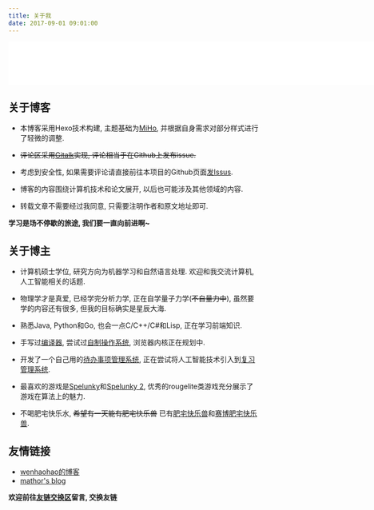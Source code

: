 ```yaml
---
title: 关于我
date: 2017-09-01 09:01:00
---
```


<iframe frameborder="no" border="0" marginwidth="0" marginheight="0" width=888 height=86 src="//music.163.com/outchain/player?type=2&id=492101540&auto=1&height=66"></iframe>

关于博客
-----------

- 本博客采用Hexo技术构建, 主题基础为[MiHo](https://github.com/wongminho/hexo-theme-miho), 并根据自身需求对部分样式进行了轻微的调整.

- ~~评论区采用[Gitalk](https://github.com/gitalk/gitalk)实现, 评论相当于在Github上发布issue.~~
- 考虑到安全性, 如果需要评论请直接前往本项目的Github页面[发Issus](https://github.com/LiZeC123/Blog/issues).

- 博客的内容围绕计算机技术和论文展开, 以后也可能涉及其他领域的内容.

- 转载文章不需要经过我同意, 只需要注明作者和原文地址即可.

**学习是场不停歇的旅途, 我们要一直向前进啊~**

关于博主
-----------

- 计算机硕士学位, 研究方向为机器学习和自然语言处理. 欢迎和我交流计算机, 人工智能相关的话题.

- 物理学才是真爱, 已经学完分析力学, 正在自学量子力学(~~不自量力中~~), 虽然要学的内容还有很多, 但我的目标确实是星辰大海.

- 熟悉Java, Python和Go, 也会一点C/C++/C#和Lisp, 正在学习前端知识.

- 手写过[编译器](https://github.com/LiZeC123/LSC), 尝试过[自制操作系统](https://github.com/LiZeC123/LOS), 浏览器内核正在规划中.

- 开发了一个自己用的[待办事项管理系统](https://github.com/LiZeC123/SmartTodo), 正在尝试将人工智能技术引入到[复习管理系统](https://github.com/LiZeC123/SmartReview).

- 最喜欢的游戏是[Spelunky](https://store.steampowered.com/app/239350/Spelunky/)和[Spelunky 2](https://store.steampowered.com/app/418530/Spelunky_2/), 优秀的rougelite类游戏充分展示了游戏在算法上的魅力.

- 不喝肥宅快乐水, ~~希望有一天能有肥宅快乐兽~~ 已有[肥宅快乐兽](/images/others/肥宅快乐兽.jpg)和[赛博肥宅快乐兽](/images/others/赛博肥宅快乐兽.jpg).


友情链接
------------

- [wenhaohao的博客](https://whh.plus/)
- [mathor's blog](https://wmathor.com/)

**欢迎前往[友链交换区](https://github.com/LiZeC123/Blog/issues/14)留言, 交换友链**